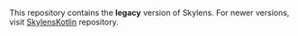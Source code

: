 This repository contains the **legacy** version of Skylens. For newer versions, visit [SkylensKotlin](https://github.com/nextrg/SkylensKotlin) repository.
